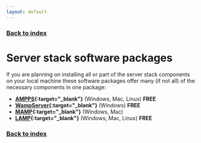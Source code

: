 ```yaml
---
layout: default
---
```


### [Back to index](/index.html)

# Server stack software packages

If you are planning on installing all or part of the server stack components on your local machine
these software packages offer many (if not all) of the necessary components in one package:

- **[AMPPS](https://ampps.com/){:target="_blank"}** (Windows, Mac, Linux) **FREE**
- **[WampServer](http://www.wampserver.com/en/){:target="_blank"}** (Windows) **FREE**
- **[MAMP](https://www.mamp.info/en/){:target="_blank"}** (Windows, Mac)
- **[LAMP](https://bitnami.com/stack/lamp){:target="_blank"}** (Windows, Mac, Linux) **FREE**

### [Back to index](/index.html)
